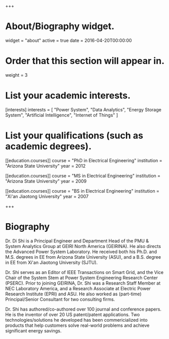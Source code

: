 +++
# About/Biography widget.
widget = "about"
active = true
date = 2016-04-20T00:00:00

# Order that this section will appear in.
weight = 3

# List your academic interests.
[interests]
  interests = [
    "Power System",
    "Data Analytics",
    "Energy Storage System",
    "Artificial Intelligence",
    "Internet of Things"
  ]

# List your qualifications (such as academic degrees).
[[education.courses]]
  course = "PhD in Electrical Engineering"
  institution = "Arizona State University"
  year = 2012

[[education.courses]]
  course = "MS in Electrical Engineering"
  institution = "Arizona State University"
  year = 2009

[[education.courses]]
  course = "BS in Electrical Engineering"
  institution = "Xi'an Jiaotong University"
  year = 2007
 
+++

# Biography

Dr. Di Shi is a Principal Engineer and Department Head of the PMU & System Analytics Group at GEIRI North America (GEIRINA). He also directs the Advanced Power System Laboratory. He received both his Ph.D. and M.S. degrees in EE from Arizona State University (ASU), and a B.S. degree in EE from Xi'an Jiaotong University (SJTU).

Dr. Shi serves as an Editor of IEEE Transactions on Smart Grid, and the Vice Chair of the System Stem at Power System Engineering Research Center (PSERC). Prior to joining GEIRINA, Dr. Shi was a Research Staff Member at NEC Laboratory America, and a Research Associate at Electric Power Research Institute (EPRI) and ASU. He also worked as (part-time) Principal/Senior Consultant for two consulting firms. 

Dr. Shi has authored/co-authored over 100 journal and conference papers. He is the inventor of over 20 US patent/patent applications. Two technologies/solutions he developed has been commericialized into products that help customers solve real-world problems and achieve significant energy savings. 

